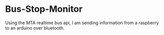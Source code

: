 # Bus-Stop-Monitor
Using the MTA realtime bus api, I am sending information from a raspberry to an arduino over bluetooth.
